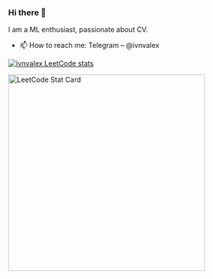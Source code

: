 ### Hi there 👋

I am a ML enthusiast, passionate about CV.

- 📫 How to reach me: Telegram – @ivnvalex

[![ivnvalex LeetCode stats](https://leetcode-stats-six.vercel.app/api?username=ivnvalex)](https://github.com/KnlnKS/leetcode-stats)

<a href="https://github.com/KnlnKS/leetcode-stats">
  <img alt="LeetCode Stat Card" src="https://apu5rh8gxk.execute-api.us-east-1.amazonaws.com/default/leetcode-stats?username=ivnvalex" width="400"/>
</a>
